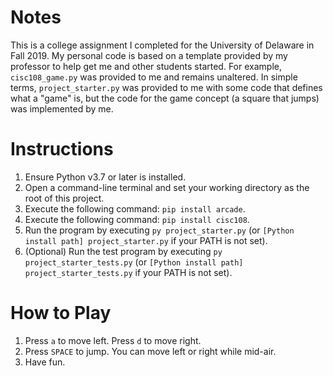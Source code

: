 # Notes
This is a college assignment I completed for the University of Delaware in Fall 2019. My personal code is based on a template provided by my professor to help get me and other students started. For example, `cisc108_game.py` was provided to me and remains unaltered. In simple terms, `project_starter.py` was provided to me with some code that defines what a "game" is, but the code for the game concept (a square that jumps) was implemented by me.

# Instructions
1. Ensure Python v3.7 or later is installed.
2. Open a command-line terminal and set your working directory as the root of this project.
3. Execute the following command: `pip install arcade`.
4. Execute the following command: `pip install cisc108`.
5. Run the program by executing `py project_starter.py` (or `[Python install path] project_starter.py` if your PATH is not set).
6. (Optional) Run the test program by executing `py project_starter_tests.py` (or `[Python install path] project_starter_tests.py` if your PATH is not set).

# How to Play
1. Press `a` to move left. Press `d` to move right.
2. Press `SPACE` to jump. You can move left or right while mid-air.
3. Have fun.
